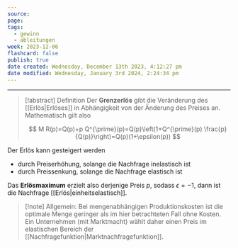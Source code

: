 ```yaml
---
source: 
page: 
tags:
  - gewinn
  - ableitungen
week: 2023-12-06
flashcard: false
publish: true
date created: Wednesday, December 13th 2023, 4:12:27 pm
date modified: Wednesday, January 3rd 2024, 2:24:34 pm
---
```

***

> [!abstract] Definition 
> Der **Grenzerlös** gibt die Veränderung des [[Erlös|Erlöses]] in Abhängigkeit von der Änderung des Preises an.
> Mathematisch gilt also
>
> $$
> M R(p)=Q(p)+p Q^{\prime}(p)=Q(p)\left(1+Q^{\prime}(p) \frac{p}{Q(p)}\right)=Q(p)(1+\epsilon(p))
> $$

Der Erlös kann gesteigert werden

- durch Preiserhöhung, solange die Nachfrage inelastisch ist
- durch Preissenkung, solange die Nachfrage elastisch ist

Das **Erlösmaximum** erzielt also derjenige Preis $p$, sodass $\epsilon = -1$, dann ist die Nachfrage [[Erlös|einheitselastisch]].

> [!note] Allgemein:
> Bei mengenabhängigen Produktionskosten ist die optimale Menge geringer als im hier betrachteten Fall ohne Kosten. Ein Unternehmen (mit Marktmacht) wählt daher einen Preis im elastischen Bereich der [[Nachfragefunktion|Marktnachfragefunktion]].
